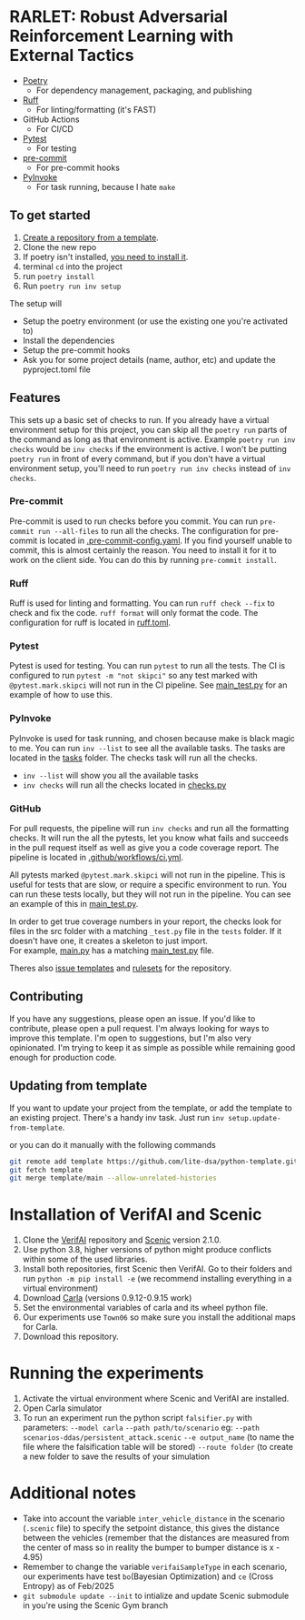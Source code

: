 # RARLET: Robust Adversarial Reinforcement Learning with External Tactics

* [Poetry](https://python-poetry.org/)
    * For dependency management, packaging, and publishing
* [Ruff](https://github.com/astral-sh/ruff)
    * For linting/formatting (it's FAST)
* GitHub Actions
    * For CI/CD
* [Pytest](https://docs.pytest.org/en/8.2.x/)
    * For testing
* [pre-commit](https://pre-commit.com/)
    * For pre-commit hooks
* [PyInvoke](http://www.pyinvoke.org/)
    * For task running, because I hate `make`


## To get started
1. [Create a repository from a template](https://docs.github.com/en/repositories/creating-and-managing-repositories/creating-a-repository-from-a-template).
1. Clone the new repo
2. If poetry isn't installed, [you need to install it](https://python-poetry.org/docs/#installation).  
3. terminal `cd` into the project
3. run `poetry install`
3. Run `poetry run inv setup`
    

The setup will  
* Setup the poetry environment (or use the existing one you're activated to)
* Install the dependencies
* Setup the pre-commit hooks
* Ask you for some project details (name, author, etc) and update the pyproject.toml file

## Features
This sets up a basic set of checks to run.  If you already have a virtual environment setup for this project, you can skip all the `poetry run` parts of the command as long as that environment is active. Example `poetry run inv checks` would be `inv checks` if the environment is active. I won't be putting `poetry run` in front of every command, but if you don't have a virtual environment setup, you'll need to run `poetry run inv checks` instead of `inv checks`.

### Pre-commit
Pre-commit is used to run checks before you commit.  You can run `pre-commit run --all-files` to run all the checks.  The configuration for pre-commit is located in [.pre-commit-config.yaml](.pre-commit-config.yaml). If you find yourself unable to commit, this is almost certainly the reason. You need to install it for it to work on the client side. You can do this by running `pre-commit install`.

### Ruff
Ruff is used for linting and formatting. You can run 
`ruff check --fix` to check and fix the code. `ruff format` will only format the code.
The configuration for ruff is located in [ruff.toml](ruff.toml).

### Pytest
Pytest is used for testing.  You can run `pytest` to run all the tests. The CI is configured to run `pytest -m "not skipci"` so any test marked with `@pytest.mark.skipci` will not run in the CI pipeline. See [main_test.py](tests/main_test.py) for an example of how to use this.

### PyInvoke
PyInvoke is used for task running, and chosen because make is black magic to me.  You can run `inv --list` to see all the available tasks.  The tasks are located in the [tasks](tasks) folder.  The checks task will run all the checks. 

* `inv --list` will show you all the available tasks
* `inv checks` will run all the checks located in [checks.py](tasks/checks.py)

### GitHub
For pull requests, the pipeline will run `inv checks` and run all the formatting checks.  It will run the all the pytests, let you know what fails and succeeds in the pull request itself as well as give you a code coverage report.  The pipeline is located in [.github/workflows/ci.yml](.github/workflows/ci.yml).  

All pytests marked `@pytest.mark.skipci` will not run in the pipeline.  This is useful for tests that are slow, or require a specific environment to run.  You can run these tests locally, but they will not run in the pipeline.  You can see an example of this in [main_test.py](tests/main_test.py).

In order to get true coverage numbers in your report, the checks look for files in the src folder with a matching `_test.py` file in the `tests` folder.  If it doesn't have one, it creates a skeleton to just import.  
For example, [main.py](python_template/main.py) has a matching [main_test.py](tests/main_test.py) file.  

Theres also [issue templates](.github/ISSUE_TEMPLATE/bug_report.yml) and [rulesets](.github/rulesets/Require-Merge-Request.json) for the repository.  

## Contributing
If you have any suggestions, please open an issue.  If you'd like to contribute, please open a pull request.  I'm always looking for ways to improve this template. I'm open to suggestions, but I'm also very opinionated.  I'm trying to keep it as simple as possible while remaining good enough for production code.

## Updating from template
If you want to update your project from the template, or add the template to an existing project. 
There's a handy inv task. Just run `inv setup.update-from-template`.

or you can do it manually with the following commands

```bash
git remote add template https://github.com/lite-dsa/python-template.git
git fetch template
git merge template/main --allow-unrelated-histories
```


# Installation of VerifAI and Scenic

1. Clone the [VerifAI](https://github.com/BerkeleyLearnVerify/VerifAI) repository and [Scenic](https://github.com/BerkeleyLearnVerify/Scenic) version 2.1.0.
2. Use python 3.8, higher versions of python might produce conflicts within some of the used libraries. 
3. Install both repositories, first Scenic then VerifAI. Go to their folders and run `python -m pip install -e` (we recommend installing everything in a virtual environment)
4. Download [Carla](https://carla.org/) (versions 0.9.12-0.9.15 work) 
5. Set the environmental variables of carla and its wheel python file.
6. Our experiments use `Town06` so make sure you install the additional maps for Carla.
7. Download this repository.

# Running the experiments

1. Activate the virtual environment where Scenic and VerifAI are installed.
2. Open Carla simulator 
3. To run an experiment run the python script `falsifier.py` with parameters: `--model carla` `--path path/to/scenario` eg: `--path scenarios-ddas/persistent_attack.scenic` `--e output_name` (to name the file where the falsification table will be stored) `--route folder` (to create a new folder to save the results of your simulation

# Additional notes

- Take into account the variable `inter_vehicle_distance` in the scenario (`.scenic` file) to specify the setpoint distance, this gives the distance between the vehicles (remember that the distances are measured from the center of mass so in reality the bumper to bumper distance is x - 4.95)
- Remember to change the variable `verifaiSampleType` in each scenario, our experiments have test `bo`(Bayesian Optimization)  and `ce` (Cross Entropy) as of Feb/2025
- `git submodule update --init` to intialize and update Scenic submodule in you're using the Scenic Gym branch
